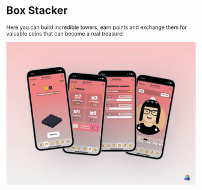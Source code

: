 # Box Stacker

Here you can build incredible towers, earn points and exchange them for valuable coins that can become a real treasure!

![Preview](preview.png)